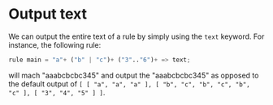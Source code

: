 # Output text

We can output the entire text of a rule by simply using the `text` keyword.  For instance, the following rule:

```Python
rule main = "a"+ ("b" | "c")+ ("3".."6")+ => text;
```

will mach "aaabcbcbc345" and output the "aaabcbcbc345" as opposed to the default output of `[ [
      "a",
      "a",
      "a"
    ],
    [
      "b",
      "c",
      "b",
      "c",
      "b",
      "c"
    ],
    [
      "3",
      "4",
      "5"
    ]
  ]`.
